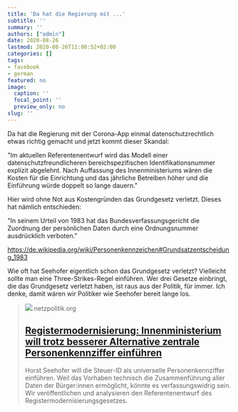 ```yaml
---
title: 'Da hat die Regierung mit ...'
subtitle: ''
summary: ''
authors: ["admin"]
date: 2020-08-26
lastmod: 2020-08-26T11:08:52+02:00
categories: []
tags:
- facebook
- german
featured: no
image:
  caption: ''
  focal_point: ''
  preview_only: no
slug: ''
---
```

Da hat die Regierung mit der Corona-App einmal datenschutzrechtlich etwas richtig gemacht und jetzt kommt dieser Skandal:

"Im aktuellen Referentenentwurf wird das Modell einer datenschutzfreundlicheren bereichspezifischen Identifikationsnummer explizit abgelehnt. Nach Auffassung des Innenministeriums wären die Kosten für die Einrichtung und das jährliche Betreiben höher und die Einführung würde doppelt so lange dauern."

Hier wird ohne Not aus Kostengründen das Grundgesetz verletzt. Dieses hat nämlich entschieden:

"In seinem Urteil von 1983 hat das Bundesverfassungsgericht die Zuordnung der persönlichen Daten durch eine Ordnungsnummer ausdrücklich verboten."

https://de.wikipedia.org/wiki/Personenkennzeichen#Grundsatzentscheidung_1983

Wie oft hat Seehofer eigentlich schon das Grundgesetz verletzt?
Vielleicht sollte man eine Three-Strikes-Regel einführen. Wer drei Gesetze einbringt, die das Grundgesetz verletzt haben, ist raus aus der Politik, für immer. Ich denke, damit wären wir Politiker wie Seehofer bereit lange los.
> [![](https://cdn.netzpolitik.org/wp-upload/2020/08/registermodernisierung-strichcode-symbolbild.jpg)](https://netzpolitik.org/2020/registermodernisierung-innenministerium-will-trotz-besserer-alternative-zentrale-personenkennziffer-einfuehren/)
> netzpolitik.org
> ## [Registermodernisierung: Innenministerium will trotz besserer Alternative zentrale Personenkennziffer einführen](https://netzpolitik.org/2020/registermodernisierung-innenministerium-will-trotz-besserer-alternative-zentrale-personenkennziffer-einfuehren/)
>
>Horst Seehofer will die Steuer-ID als universelle Personenkennziffer einführen. Weil das Vorhaben technisch die Zusammenführung aller Daten der Bürger:innen ermöglicht, könnte es verfassungswidrig sein. Wir veröffentlichen und analysieren den Referentenentwurf des Registermodernisierungsgesetzes.


